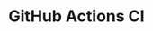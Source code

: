 # GitHub Actions CI

















































































































































































































































































































































































































































































































































